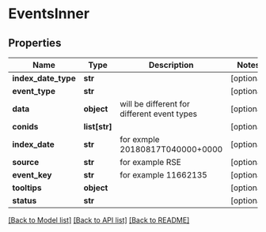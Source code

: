 # EventsInner

## Properties
Name | Type | Description | Notes
------------ | ------------- | ------------- | -------------
**index_date_type** | **str** |  | [optional] 
**event_type** | **str** |  | [optional] 
**data** | **object** | will be different for different event types | [optional] 
**conids** | **list[str]** |  | [optional] 
**index_date** | **str** | for exmple 20180817T040000+0000 | [optional] 
**source** | **str** | for example RSE | [optional] 
**event_key** | **str** | for example 11662135 | [optional] 
**tooltips** | **object** |  | [optional] 
**status** | **str** |  | [optional] 

[[Back to Model list]](../README.md#documentation-for-models) [[Back to API list]](../README.md#documentation-for-api-endpoints) [[Back to README]](../README.md)


